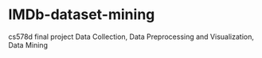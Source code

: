 # IMDb-dataset-mining
cs578d final project
Data Collection, Data Preprocessing and Visualization, Data Mining
